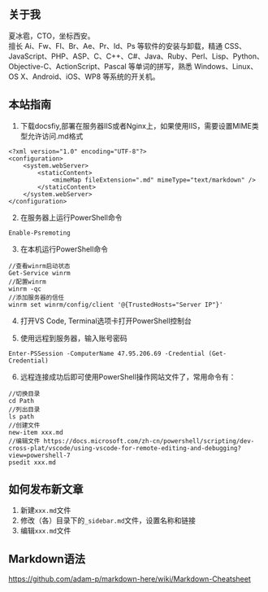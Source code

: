 ## 关于我
夏冰雹，CTO，坐标西安。  
擅长 Ai、Fw、Fl、Br、Ae、Pr、Id、Ps 等软件的安装与卸载，精通 CSS、JavaScript、PHP、ASP、C、C++、C#、Java、Ruby、Perl、Lisp、Python、Objective-C、ActionScript、Pascal 等单词的拼写，熟悉 Windows、Linux、OS X、Android、iOS、WP8 等系统的开关机。

## 本站指南
1. 下载docsfiy,部署在服务器IIS或者Nginx上，如果使用IIS，需要设置MIME类型允许访问.md格式
```
<?xml version="1.0" encoding="UTF-8"?>
<configuration>
    <system.webServer>
        <staticContent>
            <mimeMap fileExtension=".md" mimeType="text/markdown" />
        </staticContent>
    </system.webServer>
</configuration>
```
2. 在服务器上运行PowerShell命令
```
Enable-Psremoting
```
3. 在本机运行PowerShell命令
```
//查看winrm启动状态
Get-Service winrm 
//配置winrm
winrm -qc
//添加服务器的信任
winrm set winrm/config/client '@{TrustedHosts="Server IP"}'
```
4. 打开VS Code, Terminal选项卡打开PowerShell控制台

5. 使用远程到服务器，输入账号密码
```
Enter-PSSession -ComputerName 47.95.206.69 -Credential (Get-Credential)
```
6. 远程连接成功后即可使用PowerShell操作网站文件了，常用命令有：
```
//切换目录
cd Path 
//列出目录
ls path
//创建文件
new-item xxx.md
//编辑文件 https://docs.microsoft.com/zh-cn/powershell/scripting/dev-cross-plat/vscode/using-vscode-for-remote-editing-and-debugging?view=powershell-7
psedit xxx.md
```

## 如何发布新文章

1. 新建`xxx.md`文件
2. 修改（各）目录下的`_sidebar.md`文件，设置名称和链接
3. 编辑`xxx.md`文件

## Markdown语法
https://github.com/adam-p/markdown-here/wiki/Markdown-Cheatsheet